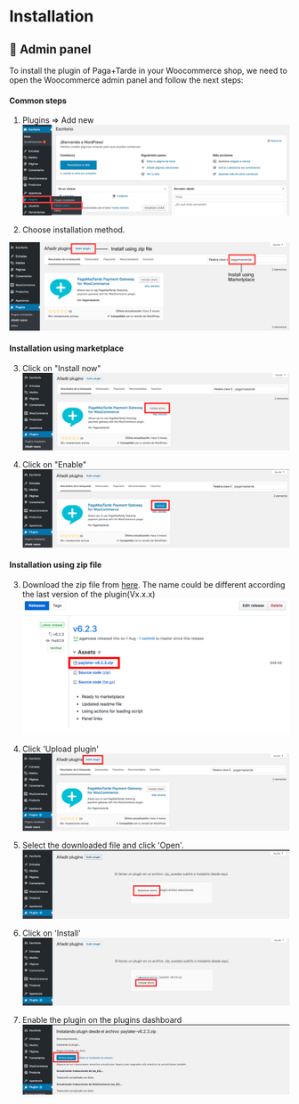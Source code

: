 # Installation

## :wrench: Admin panel

To install the plugin of Paga+Tarde in your Woocommerce shop, we need to open the Woocommerce admin panel and follow the next steps:

#### Common steps
1. Plugins => Add new
![Step 1](./woocommerce_installation_1.png?raw=true "Step 1")

2. Choose installation method.

![Step 2](./woocommerce_installation_2.png?raw=true "Step 2")

#### Installation using marketplace
3. Click on "Install now"
![Step 3](./woocommerce_installation_3a.png?raw=true "Step 3")

4. Click on "Enable"
![Step 4](./woocommerce_installation_4a.png?raw=true "Step 4")

#### Installation using zip file
3. Download the zip file from [here](https://github.com/pagamastarde/woocommerce/releases/latest). The name could be different according the last version of the plugin(Vx.x.x)
![Step 3](./woocommerce_installation_3b.png?raw=true "Step 3")

4. Click 'Upload plugin'
![Step 4](./woocommerce_installation_4b.png?raw=true "Step 4")

5. Select the downloaded file and click 'Open'.
![Step 5](./woocommerce_installation_5b.png?raw=true "Step 5")

6. Click on 'Install'
![Step 6](./woocommerce_installation_6b.png?raw=true "Step 6")

7. Enable the plugin on the plugins dashboard
![Step 7](./woocommerce_installation_7b.png?raw=true "Step 7")
